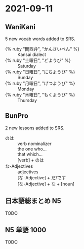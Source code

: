 # 2021-09-11

## WaniKani

5 new vocab words added to SRS.

<dl>
  <div>
    <dt>{% ruby "関西弁", "かんさいべん" %}</dt>
    <dd>Kansai dialect</dd>
  </div>
  <div>
    <dt>{% ruby "土曜日", "どようび" %}</dt>
    <dd>Saturday</dd>
  </div>
  <div>
    <dt>{% ruby "日曜日", "にちようび" %}</dt>
    <dd>Sunday</dd>
  </div>
  <div>
    <dt>{% ruby "月曜日", "げつようび" %}</dt>
    <dd>Monday</dd>
  </div>
  <div>
    <dt>{% ruby "木曜日", "もくようび" %}</dt>
    <dd>Thursday</dd>
  </div>
</dl>

## BunPro

2 new lessons added to SRS.

<dl>
  <div>
    <dt>のは</dt>
    <dd>verb nominalizer</dd>
    <dd>the one who...</dd>
    <dd>that which...</dd>
    <dd>[verb] + のは</dd>
  </div>
  <div>
    <dt>な-Adjectives</dt>
    <dd>adjectives</dd>
    <dd>[な-Adjective] + だ/です</dd>
    <dd>[な-Adjective] + な + [noun]</dd>
  </div>
<dl>

## 日本語総まとめ N5

TODO

## N5 単語 1000

TODO
